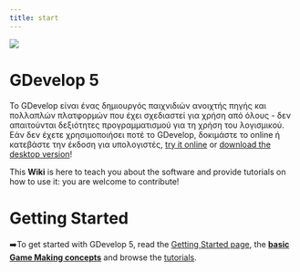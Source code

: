 ```yaml
---
title: start
---
```

![](/logocompleteeffecttranparent400x100.png)

# GDevelop 5

Το GDevelop είναι ένας δημιουργός παιχνιδιών ανοιχτής πηγής και πολλαπλών πλατφορμών που έχει σχεδιαστεί για χρήση από όλους - δεν απαιτούνται δεξιότητες προγραμματισμού για τη χρήση του λογισμικού. Εάν δεν έχετε χρησιμοποιήσει ποτέ το GDevelop, δοκιμάστε το online ή κατεβάστε την έκδοση για υπολογιστές, [try it online](https://editor.gdevelop-app.com) or [download the desktop version](http://gdevelop-app.com/download)!

This **Wiki** is here to teach you about the software and provide tutorials on how to use it: you are welcome to contribute!

# Getting Started

➡️To get started with GDevelop 5, read the [Getting Started page](/gdevelop5/getting_started), the **[basic Game Making concepts](/gdevelop5/tutorials/basic-game-making-concepts)** and browse the [tutorials](/gdevelop5/tutorials).
